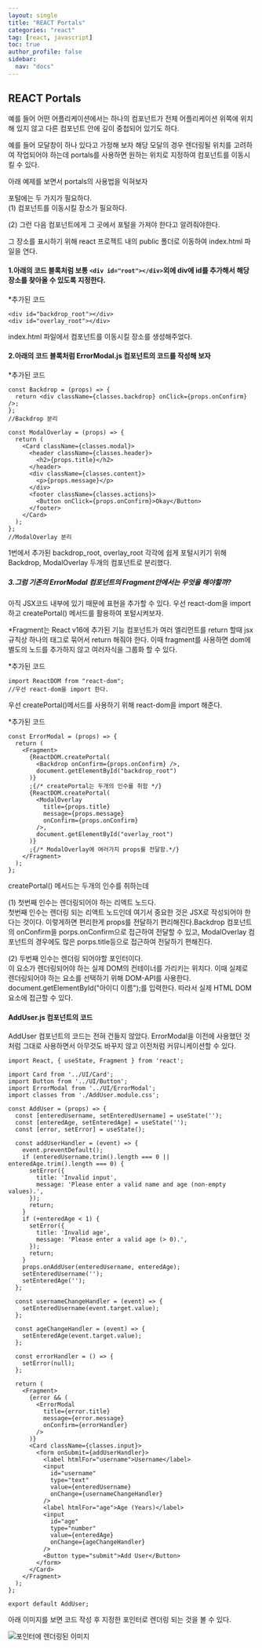 ```yaml
---
layout: single
title: "REACT Portals"
categories: "react"
tag: [react, javascript]
toc: true
author_profile: false
sidebar:
  nav: "docs"
---
```


## REACT Portals

예를 들어 어떤 어플리케이션에서는 하나의 컴포넌트가 전체 어플리케이션 위쪽에 위치해 있지 않고 다른 컴포넌트 안에 깊이 중첩되어 있기도 하다.

예를 들어 모달창이 하나 있다고 가정해 보자 해당 모달의 경우 렌더링될 위치를 고려하여 작업되어야 하는데 portals를 사용하면 원하는 위치로 지정하여 컴포넌트를 이동시킬 수 있다.

아래 예제를 보면서 portals의 사용법을 익혀보자

포털에는 두 가지가 필요하다.\
(1) 컴포넌트를 이동시킬 장소가 필요하다.

(2) 그런 다음 컴포넌트에게 그 곳에서 포털을 가져야 한다고 알려줘야한다.

그 장소를 표시하기 위해 react 프로젝트 내의 public 폴더로 이동하여 index.html 파일을 연다.

#### 1.아래의 코드 블록처럼 보통 `<div id="root"></div>`외에 div에 id를 추가해서 해당 장소를 찾아올 수 있도록 지정한다.

*추가된 코드

```
<div id="backdrop_root"></div>
<div id="overlay_root"></div>
```

index.html 파일에서 컴포넌트를 이동시킬 장소를 생성해주었다.

#### 2.아래의 코드 블록처럼 ErrorModal.js 컴포넌트의 코드를 작성해 보자

*추가된 코드
```
const Backdrop = (props) => {
  return <div className={classes.backdrop} onClick={props.onConfirm} />;
};
//Backdrop 분리

const ModalOverlay = (props) => {
  return (
    <Card className={classes.modal}>
      <header className={classes.header}>
        <h2>{props.title}</h2>
      </header>
      <div className={classes.content}>
        <p>{props.message}</p>
      </div>
      <footer className={classes.actions}>
        <Button onClick={props.onConfirm}>Okay</Button>
      </footer>
    </Card>
  );
};
//ModalOverlay 분리
```

1번에서 추가된 backdrop_root, overlay_root 각각에 쉽게 포털시키기 위해 Backdrop, ModalOverlay 두개의 컴포넌트로 분리했다.

##### 3.그럼 기존의 ErrorModal 컴포넌트의 Fragment안에서는 무엇을 해야할까?

아직 JSX코드 내부에 있기 때문에 표현을 추가할 수 있다. 우선 react-dom을 import 하고 createPortal() 메서드를 활용하여 포털시켜보자.

*Fragment는 React v16에 추가된 기능
컴포넌트가 여러 엘리먼트를 return 할때 jsx규칙상 하나의 태그로 묶어서 return 해줘야 한다. 이때 fragment를 사용하면 dom에 별도의 노드를 추가하지 않고 여러자식을 그룹화 할 수 있다.

*추가된 코드
```
import ReactDOM from "react-dom";
//우선 react-dom을 import 한다.
```

우선 createPortal()메서드를 사용하기 위해 react-dom을 import 해준다.

*추가된 코드
```
const ErrorModal = (props) => {
  return (
    <Fragment>
      {ReactDOM.createPortal(
        <Backdrop onConfirm={props.onConfirm} />,
        document.getElementById("backdrop_root")
      )}
      ;{/* createPortal는 두개의 인수를 취함 */}
      {ReactDOM.createPortal(
        <ModalOverlay
          title={props.title}
          message={props.message}
          onConfirm={props.onConfirm}
        />,
        document.getElementById("overlay_root")
      )}
      ;{/* ModalOverlay에 여러가지 props를 전달함.*/}
    </Fragment>
  );
};
```

createPortal() 메서드는 두개의 인수를 취하는데

(1) 첫번째 인수는 렌더링되어야 하는 리액트 노드다.\
첫번째 인수는 렌더링 되는 리액트 노드인데 여기서 중요한 것은 JSX로 작성되어야 한다는 것이다. 이렇게하면 편리한게 props를 전달하기 편리해진다.Backdrop 컴포넌트의 onConfirm을 porps.onConfirm으로 접근하여 전달할 수 있고, ModalOverlay 컴포넌트의 경우에도 많은 porps.title등으로 접근하여 전달하기 편해진다.

(2) 두번째 인수는 렌더링 되어야할 포인터이다.\
이 요소가 렌더링되어야 하는 실제 DOM의 컨테이너를 가리키는 위치다.
이때 실제로 렌더링되어야 하는 요소를 선택하기 위해 DOM-API를 사용한다.
document.getElementById("아이디 이름");를 입력한다.
따라서 실제 HTML DOM 요소에 접근할 수 있다.


#### AddUser.js 컴포넌트의 코드

AddUser 컴포넌트의 코드는 전혀 건들지 않았다.
ErrorModal을 이전에  사용했던 것처럼 그대로 사용하면서 아무것도 바꾸지 않고 이전처럼 커뮤니케이션할 수 있다.
```
import React, { useState, Fragment } from 'react';

import Card from '../UI/Card';
import Button from '../UI/Button';
import ErrorModal from '../UI/ErrorModal';
import classes from './AddUser.module.css';

const AddUser = (props) => {
  const [enteredUsername, setEnteredUsername] = useState('');
  const [enteredAge, setEnteredAge] = useState('');
  const [error, setError] = useState();

  const addUserHandler = (event) => {
    event.preventDefault();
    if (enteredUsername.trim().length === 0 || enteredAge.trim().length === 0) {
      setError({
        title: 'Invalid input',
        message: 'Please enter a valid name and age (non-empty values).',
      });
      return;
    }
    if (+enteredAge < 1) {
      setError({
        title: 'Invalid age',
        message: 'Please enter a valid age (> 0).',
      });
      return;
    }
    props.onAddUser(enteredUsername, enteredAge);
    setEnteredUsername('');
    setEnteredAge('');
  };

  const usernameChangeHandler = (event) => {
    setEnteredUsername(event.target.value);
  };

  const ageChangeHandler = (event) => {
    setEnteredAge(event.target.value);
  };

  const errorHandler = () => {
    setError(null);
  };

  return (
    <Fragment>
      {error && (
        <ErrorModal
          title={error.title}
          message={error.message}
          onConfirm={errorHandler}
        />
      )}
      <Card className={classes.input}>
        <form onSubmit={addUserHandler}>
          <label htmlFor="username">Username</label>
          <input
            id="username"
            type="text"
            value={enteredUsername}
            onChange={usernameChangeHandler}
          />
          <label htmlFor="age">Age (Years)</label>
          <input
            id="age"
            type="number"
            value={enteredAge}
            onChange={ageChangeHandler}
          />
          <Button type="submit">Add User</Button>
        </form>
      </Card>
    </Fragment>
  );
};

export default AddUser;
```

아래 이미지를 보면 코드 작성 후 지정한 포인터로 렌더링 되는 것을 볼 수 있다.

![포인터에 렌더링된 이미지](/images/portals_img1.png "Optional title")

